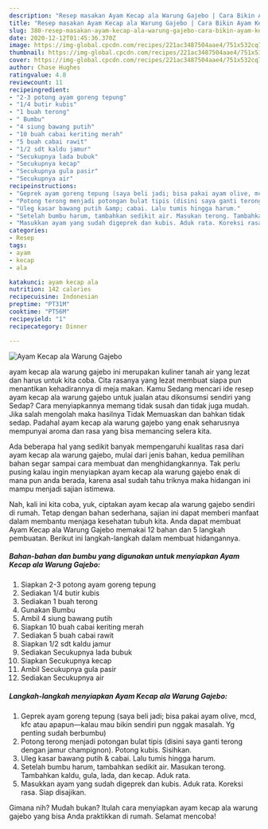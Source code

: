 ```yaml
---
description: "Resep masakan Ayam Kecap ala Warung Gajebo | Cara Bikin Ayam Kecap ala Warung Gajebo Yang Bisa Manjain Lidah"
title: "Resep masakan Ayam Kecap ala Warung Gajebo | Cara Bikin Ayam Kecap ala Warung Gajebo Yang Bisa Manjain Lidah"
slug: 380-resep-masakan-ayam-kecap-ala-warung-gajebo-cara-bikin-ayam-kecap-ala-warung-gajebo-yang-bisa-manjain-lidah
date: 2020-12-12T01:45:36.370Z
image: https://img-global.cpcdn.com/recipes/221ac3487504aae4/751x532cq70/ayam-kecap-ala-warung-gajebo-foto-resep-utama.jpg
thumbnail: https://img-global.cpcdn.com/recipes/221ac3487504aae4/751x532cq70/ayam-kecap-ala-warung-gajebo-foto-resep-utama.jpg
cover: https://img-global.cpcdn.com/recipes/221ac3487504aae4/751x532cq70/ayam-kecap-ala-warung-gajebo-foto-resep-utama.jpg
author: Chase Hughes
ratingvalue: 4.8
reviewcount: 11
recipeingredient:
- "2-3 potong ayam goreng tepung"
- "1/4 butir kubis"
- "1 buah terong"
- " Bumbu"
- "4 siung bawang putih"
- "10 buah cabai keriting merah"
- "5 buah cabai rawit"
- "1/2 sdt kaldu jamur"
- "Secukupnya lada bubuk"
- "Secukupnya kecap"
- "Secukupnya gula pasir"
- "Secukupnya air"
recipeinstructions:
- "Geprek ayam goreng tepung (saya beli jadi; bisa pakai ayam olive, mcd, kfc atau apapun—kalau mau bikin sendiri pun nggak masalah. Yg penting sudah berbumbu)"
- "Potong terong menjadi potongan bulat tipis (disini saya ganti terong dengan jamur champignon). Potong kubis. Sisihkan."
- "Uleg kasar bawang putih &amp; cabai. Lalu tumis hingga harum."
- "Setelah bumbu harum, tambahkan sedikit air. Masukan terong. Tambahkan kaldu, gula, lada, dan kecap. Aduk rata."
- "Masukkan ayam yang sudah digeprek dan kubis. Aduk rata. Koreksi rasa. Siap disajikan."
categories:
- Resep
tags:
- ayam
- kecap
- ala

katakunci: ayam kecap ala 
nutrition: 142 calories
recipecuisine: Indonesian
preptime: "PT31M"
cooktime: "PT56M"
recipeyield: "1"
recipecategory: Dinner

---
```



![Ayam Kecap ala Warung Gajebo](https://img-global.cpcdn.com/recipes/221ac3487504aae4/751x532cq70/ayam-kecap-ala-warung-gajebo-foto-resep-utama.jpg)


ayam kecap ala warung gajebo ini merupakan kuliner tanah air yang lezat dan harus untuk kita coba. Cita rasanya yang lezat membuat siapa pun menantikan kehadirannya di meja makan.
Kamu Sedang mencari ide resep ayam kecap ala warung gajebo untuk jualan atau dikonsumsi sendiri yang Sedap? Cara menyiapkannya memang tidak susah dan tidak juga mudah. Jika salah mengolah maka hasilnya Tidak Memuaskan dan bahkan tidak sedap. Padahal ayam kecap ala warung gajebo yang enak seharusnya mempunyai aroma dan rasa yang bisa memancing selera kita.



Ada beberapa hal yang sedikit banyak mempengaruhi kualitas rasa dari ayam kecap ala warung gajebo, mulai dari jenis bahan, kedua pemilihan bahan segar sampai cara membuat dan menghidangkannya. Tak perlu pusing kalau ingin menyiapkan ayam kecap ala warung gajebo enak di mana pun anda berada, karena asal sudah tahu triknya maka hidangan ini mampu menjadi sajian istimewa.


Nah, kali ini kita coba, yuk, ciptakan ayam kecap ala warung gajebo sendiri di rumah. Tetap dengan bahan sederhana, sajian ini dapat memberi manfaat dalam membantu menjaga kesehatan tubuh kita. Anda dapat membuat Ayam Kecap ala Warung Gajebo memakai 12 bahan dan 5 langkah pembuatan. Berikut ini langkah-langkah dalam membuat hidangannya.

<!--inarticleads1-->

##### Bahan-bahan dan bumbu yang digunakan untuk menyiapkan Ayam Kecap ala Warung Gajebo:

1. Siapkan 2-3 potong ayam goreng tepung
1. Sediakan 1/4 butir kubis
1. Sediakan 1 buah terong
1. Gunakan  Bumbu
1. Ambil 4 siung bawang putih
1. Siapkan 10 buah cabai keriting merah
1. Sediakan 5 buah cabai rawit
1. Siapkan 1/2 sdt kaldu jamur
1. Sediakan Secukupnya lada bubuk
1. Siapkan Secukupnya kecap
1. Ambil Secukupnya gula pasir
1. Sediakan Secukupnya air




<!--inarticleads2-->

##### Langkah-langkah menyiapkan Ayam Kecap ala Warung Gajebo:

1. Geprek ayam goreng tepung (saya beli jadi; bisa pakai ayam olive, mcd, kfc atau apapun—kalau mau bikin sendiri pun nggak masalah. Yg penting sudah berbumbu)
1. Potong terong menjadi potongan bulat tipis (disini saya ganti terong dengan jamur champignon). Potong kubis. Sisihkan.
1. Uleg kasar bawang putih &amp; cabai. Lalu tumis hingga harum.
1. Setelah bumbu harum, tambahkan sedikit air. Masukan terong. Tambahkan kaldu, gula, lada, dan kecap. Aduk rata.
1. Masukkan ayam yang sudah digeprek dan kubis. Aduk rata. Koreksi rasa. Siap disajikan.




Gimana nih? Mudah bukan? Itulah cara menyiapkan ayam kecap ala warung gajebo yang bisa Anda praktikkan di rumah. Selamat mencoba!
